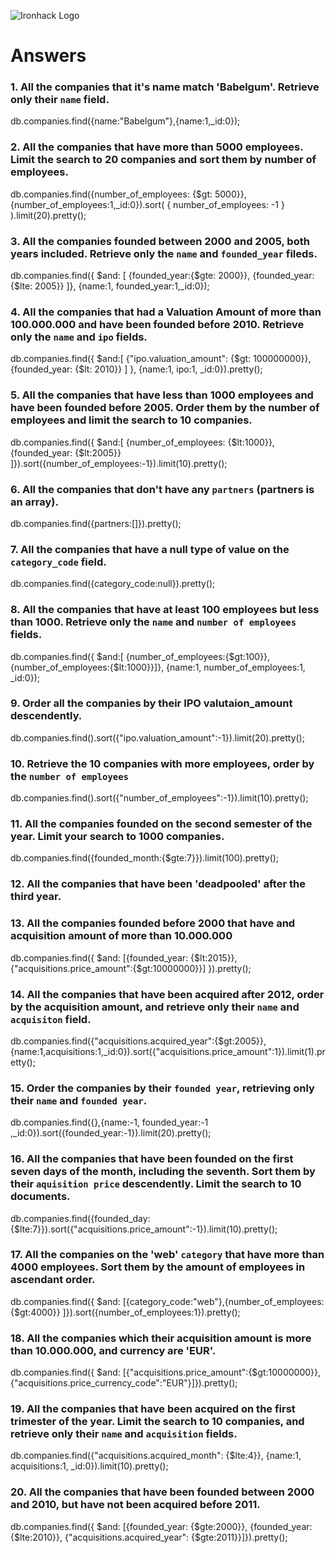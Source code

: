 ![Ironhack Logo](https://i.imgur.com/1QgrNNw.png)

# Answers

### 1. All the companies that it's name match 'Babelgum'. Retrieve only their `name` field.

db.companies.find({name:"Babelgum"},{name:1,_id:0});

### 2. All the companies that have more than 5000 employees. Limit the search to 20 companies and sort them by **number of employees**.

db.companies.find({number_of_employees: {$gt: 5000}},{number_of_employees:1,_id:0}).sort( { number_of_employees: -1 } ).limit(20).pretty();

### 3. All the companies founded between 2000 and 2005, both years included. Retrieve only the `name` and `founded_year` fileds.

db.companies.find({ $and: [ {founded_year:{$gte: 2000}}, {founded_year: {$lte: 2005}} ]}, {name:1, founded_year:1,_id:0});

### 4. All the companies that had a Valuation Amount of more than 100.000.000 and have been founded before 2010. Retrieve only the `name` and `ipo` fields.

db.companies.find({ $and:[ {"ipo.valuation_amount": {$gt: 100000000}}, {founded_year: {$lt: 2010}}  ] }, {name:1, ipo:1, _id:0}).pretty();

### 5. All the companies that have less than 1000 employees and have been founded before 2005. Order them by the number of employees and limit the search to 10 companies.

db.companies.find({ $and:[ {number_of_employees: {$lt:1000}}, {founded_year: {$lt:2005}} ]}).sort({number_of_employees:-1}).limit(10).pretty();

### 6. All the companies that don't have any `partners` (partners is an array).

 db.companies.find({partners:[]}).pretty();

### 7. All the companies that have a null type of value on the `category_code` field.

db.companies.find({category_code:null}).pretty();

### 8. All the companies that have at least 100 employees but less than 1000. Retrieve only the `name` and `number of employees` fields.

db.companies.find({ $and:[ {number_of_employees:{$gt:100}},{number_of_employees:{$lt:1000}}]}, {name:1, number_of_employees:1, _id:0});

### 9. Order all the companies by their IPO valutaion_amount descendently.

db.companies.find().sort({"ipo.valuation_amount":-1}).limit(20).pretty();

### 10. Retrieve the 10 companies with more employees, order by the `number of employees`

 db.companies.find().sort({"number_of_employees":-1}).limit(10).pretty();

### 11. All the companies founded on the second semester of the year. Limit your search to 1000 companies.

db.companies.find({founded_month:{$gte:7}}).limit(100).pretty();

### 12. All the companies that have been 'deadpooled' after the third year.

<!-- Your Code Goes Here -->

### 13. All the companies founded before 2000 that have and acquisition amount of more than 10.000.000

db.companies.find({ $and: [{founded_year: {$lt:2015}},{"acquisitions.price_amount":{$gt:10000000}}] }).pretty();

### 14. All the companies that have been acquired after 2012, order by the acquisition amount, and retrieve only their `name` and `acquisiton` field.

db.companies.find({"acquisitions.acquired_year":{$gt:2005}},{name:1,acquisitions:1,_id:0}).sort({"acquisitions.price_amount":1}).limit(1).pretty();

### 15. Order the companies by their `founded year`, retrieving only their `name` and `founded year`.

db.companies.find({},{name:-1, founded_year:-1 ,_id:0}).sort({founded_year:-1}).limit(20).pretty();

### 16. All the companies that have been founded on the first seven days of the month, including the seventh. Sort them by their `aquisition price` descendently. Limit the search to 10 documents.

db.companies.find({founded_day:{$lte:7}}).sort({"acquisitions.price_amount":-1}).limit(10).pretty();

### 17. All the companies on the 'web' `category` that have more than 4000 employees. Sort them by the amount of employees in ascendant order.

db.companies.find({ $and: [{category_code:"web"},{number_of_employees:{$gt:4000}} ]}).sort({number_of_employees:1}).pretty();


### 18. All the companies which their acquisition amount is more than 10.000.000, and currency are 'EUR'.

db.companies.find({ $and: [{"acquisitions.price_amount":{$gt:10000000}},{"acquisitions.price_currency_code":"EUR"}]}).pretty();

### 19. All the companies that have been acquired on the first trimester of the year. Limit the search to 10 companies, and retrieve only their `name` and `acquisition` fields.

db.companies.find({"acquisitions.acquired_month": {$lte:4}}, {name:1, acquisitions:1, _id:0}).limit(10).pretty();

### 20. All the companies that have been founded between 2000 and 2010, but have not been acquired before 2011.

db.companies.find({ $and: [{founded_year: {$gte:2000}}, {founded_year: {$lte:2010}}, {"acquisitions.acquired_year": {$gte:2011}}]}).pretty();